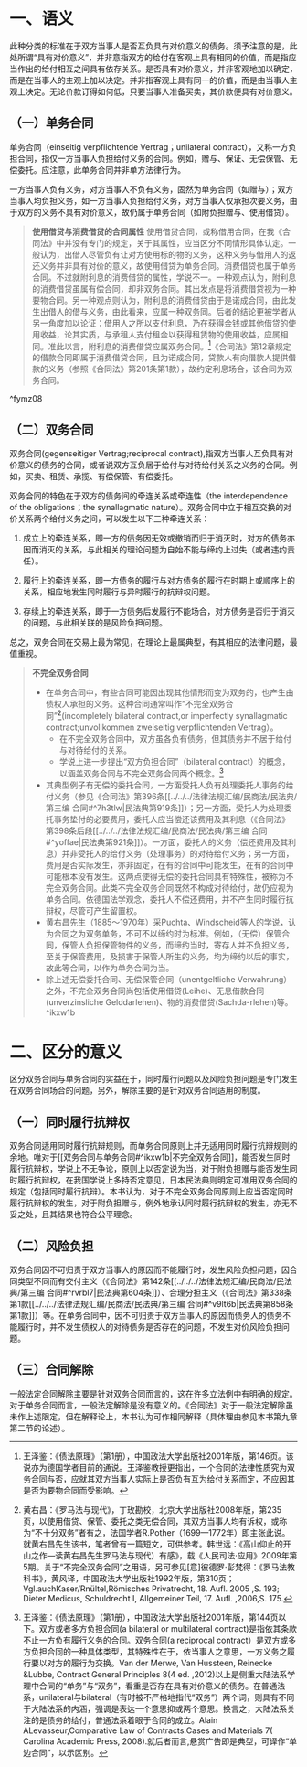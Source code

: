 # 一、语义

此种分类的标准在于双方当事人是否互负具有对价意义的债务。须予注意的是，此处所谓“具有对价意义”，并非意指双方的给付在客观上具有相同的价值，而是指应当作出的给付相互之间具有依存关系。是否具有对价意义，并非客观地加以确定，而是在当事人的主观上加以决定。并非指客观上具有同一的价值，而是由当事人主观上决定。无论价款订得如何低，只要当事人准备买卖，其价款便具有对价意义。

## （一）单务合同

单务合同（einseitig verpflichtende Vertrag；unilateral contract），又称一方负担合同，指仅一方当事人负担给付义务的合同。例如，赠与、保证、无偿保管、无偿委托。应注意，此单务合同并非单方法律行为。

一方当事人负有义务，对方当事人不负有义务，固然为单务合同（如赠与）；双方当事人均负担义务，如一方当事人负担给付义务，对方当事人仅承担次要义务，由于双方的义务不具有对价意义，故仍属于单务合同（如附负担赠与、使用借贷）。

>**使用借贷与消费借贷的合同属性**
使用借贷合同，或称借用合同，在我《合同法》中并没有专门的规定，关于其属性，应当区分不同情形具体认定。一般认为，出借人尽管负有让对方使用标的物的义务，这种义务与借用人的返还义务并非具有对价的意义，故使用借贷为单务合同。消费借贷也属于单务合同。不过就附利息的消费借贷的属性，学说不一。一种观点认为，附利息的消费借贷虽属有偿合同，却非双务合同。其出发点是将消费借贷视为一种要物合同。另一种观点则认为，附利息的消费借贷由于是诺成合同，由此发生出借人的借与义务，由此看来，应属一种双务同。后者的结论更被学者从另一角度加以论证：借用人之所以支付利息，乃在获得金钱或其他借贷的使用收益，论其实质，与承租人支付租金以获得租赁物的使用收益，应属相同。准此以言，附利息的消费借贷应属双务合同。[^1]《合同法》第12章规定的借款合同即属于消费借贷合同，且为诺成合同，贷款人有向借款人提供借款的义务（参照《合同法》第201条第1款），故约定利息场合，该合同为双务合同。

^fymz08

[^1]:王泽鉴：《债法原理》（第1册），中国政法大学出版社2001年版，第146页。该说亦为德国学者目前的通说。王泽鉴教授更指出，一个合同的法律性质究为双务合同与否，应就其双方当事人实际上是否负有互为给付关系而定，不应因其是否为要物合同而受影响。

## （二）双务合同

双务合同(gegenseitiger Vertrag;reciprocal contract),指双方当事人互负具有对价意义的债务的合同，或者说双方互负居于给付与对待给付关系之义务的合同。例如，买卖、租赁、承揽、有偿保管、有偿委托。

双务合同的特色在于双方的债务间的牵连关系或牵连性（the interdependence of the obligations；the synallagmatic nature）。双务合同中立于相互交换的对价关系两个给付义务之间，可以发生以下三种牵连关系：

1. 成立上的牵连关系，即一方的债务因无效或撤销而归于消灭时，对方的债务亦因而消灭的关系，与此相关的理论问题为自始不能与缔约上过失（或者违约责任）。

2. 履行上的牵连关系，即一方债务的履行与对方债务的履行在时期上或顺序上的关系，相应地发生同时履行与异时履行的抗辩权问题。

3. 存续上的牵连关系，即于一方债务后发履行不能场合，对方债务是否归于消灭的问题，与此相关联的是风险负担问题。

总之，双务合同在交易上最为常见，在理论上最属典型，有其相应的法律问题，最值重视。

>**不完全双务合同**
>- 在单务合同中，有些合同可能因出现其他情形而变为双务的，也产生由债权人承担的义务。这种合同通常叫作“不完全双务合同”[^2](incompletely bilateral contract,or imperfectly synallagmatic contract;unvollkommen zweiseitig verpflichtenden Vertrag）。
>    - 在不完全双务合同中，双方虽各负有债务，但其债务并不居于给付与对待给付的关系。
>    - 学说上进一步提出“双方负担合同”（bilateral contract）的概念，以涵盖双务合同与不完全双务合同两个概念。[^3]
>- 其典型例子有无偿的委托合同，一方面受托人负有处理委托人事务的给付义务（参见《合同法》第396条[[../../../法律法规汇编/民商法/民法典/第三编 合同#^7h3tlw|民法典第919条]]）；另一方面，受托人为处理委托事务垫付的必要费用，委托人应当偿还该费用及其利息（《合同法》第398条后段[[../../../法律法规汇编/民商法/民法典/第三编 合同#^yoffae|民法典第921条]]）。一方面，委托人的义务（偿还费用及其利息）并非受托人的给付义务（处理事务）的对待给付义务；另一方面，费用是否实际发生，亦非固定，在有的合同中可能发生，在有的合同中可能根本没有发生。这两点使得无偿的委托合同具有特殊性，被称为不完全双务合同。此类不完全双务合同既然不构成对待给付，故仍应视为单务合同。依德国法学观念，委托人不偿还费用，并不产生同时履行抗辩权，尽管可产生留置权。
>- 黄右昌先生（1885～1970年）采Puchta、Windscheid等人的学说，认为合同之为双务单务，不可不以缔约时为标准。例如，（无偿）保管合同，保管人负担保管物件的义务，而缔约当时，寄存人并不负担义务，至关于保管费用，及损害于保管人所生的义务，均为缔约以后的事实，故此等合同，以作为单务合同为当。
>- 除上述无偿委托合同、无偿保管合同（unentgeltliche Verwahrung）之外，不完全双务合同尚包括使用借贷(Leihe)、无息借款合同(unverzinsliche Gelddarlehen)、物的消费借贷(Sachda-rlehen)等。
^ikxw1b

[^2]:黄右昌：《罗马法与现代》，丁玫勘校，北京大学出版社2008年版，第235页，以使用借贷、保管、委托之类无偿合同，其双方当事人均有诉权，或称为“不十分双务”者有之，法国学者R.Pother（1699—1772年）即主张此说。就黄右昌先生该书，笔者曾有一篇短文，可供参考。韩世远：《高山仰止的开山之作—读黄右昌先生罗马法与现代）有感》，载《人民司法·应用》2009年第5期。关于“不完全双务合同”之用语，另可参见[意]彼德罗·彭梵得：《罗马法教科书》，黄风译，中国政法大学出版社1992年版，第310页；Vgl.auchKaser/Rnültel,Römisches Privatrecht, 18. Aufl. 2005 ,S. 193; Dieter Medicus, Schuldrecht I, Allgemeiner Teil, 17. Aufl. ,2006,S. 175.
[^3]:王泽鉴：《债法原理》（第1册），中国政法大学出版社2001年版，第144页以下。双方或者多方负担合同(a bilateral or multilateral contract)是指依其条款不止一方负有履行义务的合同。双务合同(a reciprocal contract）是双方或多方负担合同的一种具体类型，其特殊性在于，依当事人之意思，一方义务之履行要以对方的履行为交换。Van der Merwe, Van Hussteen, Reinecke &Lubbe, Contract General Principles 8(4 ed. ,2012)以上是侧重大陆法系学理中合同的“单务”与“双务”，看重是否存在具有对价意义的债务。在普通法系，unilateral与bilateral（有时被不严格地指代“双务”）两个词，则具有不同于大陆法系的内涵，强调是表达一个意思抑或两个意思。换言之，大陆法系关注的是债务的给付，普通法系着眼于合同的成立。Alain ALevasseur,Comparative Law of Contracts:Cases and Materials 7( Carolina Academic Press, 2008).就后者而言,悬赏广告即是典型，可译作“单边合同”，以示区别。

# 二、区分的意义

区分双务合同与单务合同的实益在于，同时履行问题以及风险负担问题是专门发生在双务合同场合的问题，另外，解除主要的是针对双务合同适用的制度。

## （一）同时履行抗辩权

双务合同适用同时履行抗辩规则，而单务合同原则上并无适用同时履行抗辩规则的余地。唯对于[[双务合同与单务合同#^ikxw1b|不完全双务合同]]，能否发生同时履行抗辩权，学说上不无争论，原则上以否定说为当，对于附负担赠与能否发生同时履行抗辩权，在我国学说上多持否定意见，日本民法典则明定可准用双务合同的规定（包括同时履行抗辩）。本书认为，对于不完全双务合同原则上应当否定同时履行抗辩权的发生，对于附负担赠与，例外地承认同时履行抗辩权的发生，亦无不妥之处，且其结果也符合公平理念。

## （二）风险负担

双务合同因不可归责于双方当事人的原因而不能履行时，发生风险负担问题，因合同类型不同而有交付主义（《合同法》第142条[[../../../法律法规汇编/民商法/民法典/第三编 合同#^rvrbl7|民法典第604条]]）、合理分担主义（《合同法》第338条第1款[[../../../法律法规汇编/民商法/民法典/第三编 合同#^v9lt6b|民法典第858条第1款]]）等。在单务合同中，因不可归责于双方当事人的原因而债务人的债务不能履行时，并不发生债权人的对待债务是否存在的问题，不发生对价风险负担问题。

## （三）合同解除

一般法定合同解除主要是针对双务合同而言的，这在许多立法例中有明确的规定。对于单务合同而言，一般法定解除是没有意义的。《合同法》对于一般法定解除虽未作上述限定，但在解释论上，本书认为可作相同解释（具体理由参见本书第九章第二节的论述）。